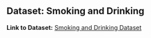 ## Dataset: Smoking and Drinking

**Link to Dataset:** [Smoking and Drinking Dataset](https://www.kaggle.com/datasets/sooyoungher/smoking-drinking-dataset)

